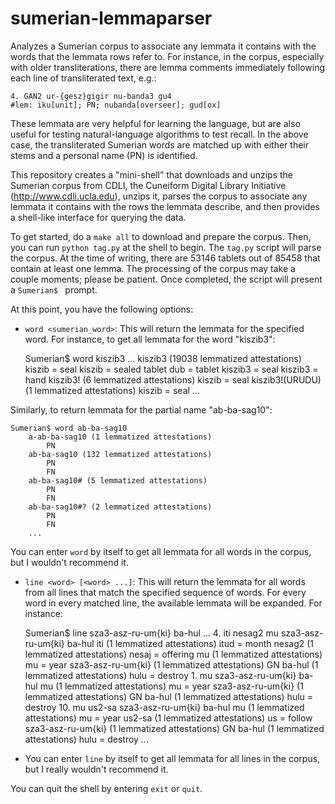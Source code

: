sumerian-lemmaparser
====================

Analyzes a Sumerian corpus to associate any lemmata it contains with the words
that the lemmata rows refer to.  For instance, in the corpus, especially with
older transliterations, there are lemma comments immediately following each line
of transliterated text, e.g.:

	4. GAN2 ur-{gesz}gigir nu-banda3 gu4
	#lem: iku[unit]; PN; nubanda[overseer]; gud[ox]

These lemmata are very helpful for learning the language, but are also useful
for testing natural-language algorithms to test recall.  In the above case,
the transliterated Sumerian words are matched up with either their stems and a
personal name (PN) is identified. 

This repository creates a "mini-shell" that downloads and unzips the Sumerian
corpus from CDLI, the Cuneiform Digital Library Initiative (http://www.cdli.ucla.edu),
unzips it, parses the corpus to associate any lemmata it contains with the rows the
lemmata describe, and then provides a shell-like interface for querying the data.

To get started, do a ``make all`` to download and prepare the corpus.  Then,
you can run ``python tag.py`` at the shell to begin.  The ``tag.py`` script will
parse the corpus.  At the time of writing, there are 53146 tablets out of 85458 that
contain at least one lemma.  The processing of the corpus may take a couple moments;
please be patient.  Once completed, the script will present a ``Sumerian$ `` prompt.

At this point, you have the following options:

- ``word <sumerian_word>``: This will return the lemmata for the specified word.
For instance, to get all lemmata for the word "kiszib3":

	Sumerian$ word kiszib3
		...
		kiszib3 (19038 lemmatized attestations)
			kiszib = seal
			kiszib = sealed tablet
			dub = tablet
			kiszib3 = seal
			kiszib3 = hand
		kiszib3! (6 lemmatized attestations)
			kiszib = seal
		kiszib3!(URUDU) (1 lemmatized attestations)
			kiszib = seal
		...

Similarly, to return lemmata for the partial name "ab-ba-sag10":

	Sumerian$ word ab-ba-sag10
 		a-ab-ba-sag10 (1 lemmatized attestations)
			PN
		ab-ba-sag10 (132 lemmatized attestations)
			PN
			FN
		ab-ba-sag10# (5 lemmatized attestations)
			PN
			FN
		ab-ba-sag10#? (2 lemmatized attestations)
			PN
			FN
		...

You can enter ``word`` by itself to get all lemmata for all words in the corpus,
but I wouldn't recommend it.

- ``line <word> [<word> ...]``: This will return the lemmata for all words from all
lines that match the specified sequence of words.  For every word in every matched
line, the available lemmata will be expanded.  For instance:

	Sumerian$ line sza3-asz-ru-um{ki} ba-hul
		...
 		4. iti nesag2 mu sza3-asz-ru-um{ki} ba-hul
			iti (1 lemmatized attestations)
				itud = month
			nesag2 (1 lemmatized attestations)
				nesaj = offering
			mu (1 lemmatized attestations)
				mu = year
			sza3-asz-ru-um{ki} (1 lemmatized attestations)
				GN
			ba-hul (1 lemmatized attestations)
				hulu = destroy
		1. mu sza3-asz-ru-um{ki} ba-hul
			mu (1 lemmatized attestations)
				mu = year
			sza3-asz-ru-um{ki} (1 lemmatized attestations)
				GN
			ba-hul (1 lemmatized attestations)
				hulu = destroy
		10. mu us2-sa sza3-asz-ru-um{ki} ba-hul
			mu (1 lemmatized attestations)
				mu = year
			us2-sa (1 lemmatized attestations)
				us = follow
			sza3-asz-ru-um{ki} (1 lemmatized attestations)
				GN
			ba-hul (1 lemmatized attestations)
				hulu = destroy
		...

- You can enter ``line`` by itself to get all lemmata for all lines in the corpus, but
I really wouldn't recommend it.

You can quit the shell by entering ``exit`` or ``quit``.
